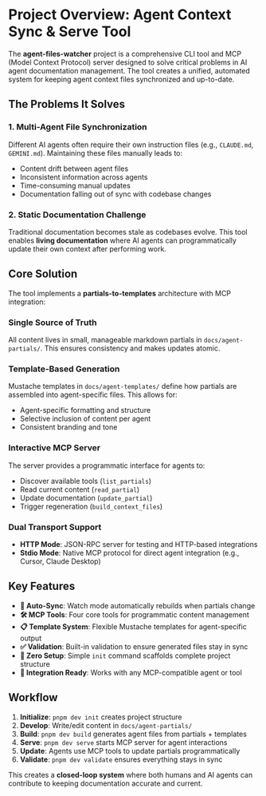 # Project Overview: Agent Context Sync & Serve Tool

The **agent-files-watcher** project is a comprehensive CLI tool and MCP (Model Context Protocol) server designed to solve critical problems in AI agent documentation management. The tool creates a unified, automated system for keeping agent context files synchronized and up-to-date.

## The Problems It Solves

### 1. **Multi-Agent File Synchronization**
Different AI agents often require their own instruction files (e.g., `CLAUDE.md`, `GEMINI.md`). Maintaining these files manually leads to:
- Content drift between agent files
- Inconsistent information across agents
- Time-consuming manual updates
- Documentation falling out of sync with codebase changes

### 2. **Static Documentation Challenge**
Traditional documentation becomes stale as codebases evolve. This tool enables **living documentation** where AI agents can programmatically update their own context after performing work.

## Core Solution

The tool implements a **partials-to-templates** architecture with MCP integration:

### **Single Source of Truth**
All content lives in small, manageable markdown partials in `docs/agent-partials/`. This ensures consistency and makes updates atomic.

### **Template-Based Generation**
Mustache templates in `docs/agent-templates/` define how partials are assembled into agent-specific files. This allows for:
- Agent-specific formatting and structure
- Selective inclusion of content per agent
- Consistent branding and tone

### **Interactive MCP Server**
The server provides a programmatic interface for agents to:
- Discover available tools (`list_partials`)
- Read current content (`read_partial`)
- Update documentation (`update_partial`) 
- Trigger regeneration (`build_context_files`)

### **Dual Transport Support**
- **HTTP Mode**: JSON-RPC server for testing and HTTP-based integrations
- **Stdio Mode**: Native MCP protocol for direct agent integration (e.g., Cursor, Claude Desktop)

## Key Features

- **🔄 Auto-Sync**: Watch mode automatically rebuilds when partials change
- **🛠️ MCP Tools**: Four core tools for programmatic content management
- **📋 Template System**: Flexible Mustache templates for agent-specific output
- **✅ Validation**: Built-in validation to ensure generated files stay in sync
- **🚀 Zero Setup**: Simple `init` command scaffolds complete project structure
- **🔌 Integration Ready**: Works with any MCP-compatible agent or tool

## Workflow

1. **Initialize**: `pnpm dev init` creates project structure
2. **Develop**: Write/edit content in `docs/agent-partials/`
3. **Build**: `pnpm dev build` generates agent files from partials + templates
4. **Serve**: `pnpm dev serve` starts MCP server for agent interactions
5. **Update**: Agents use MCP tools to update partials programmatically
6. **Validate**: `pnpm dev validate` ensures everything stays in sync

This creates a **closed-loop system** where both humans and AI agents can contribute to keeping documentation accurate and current.